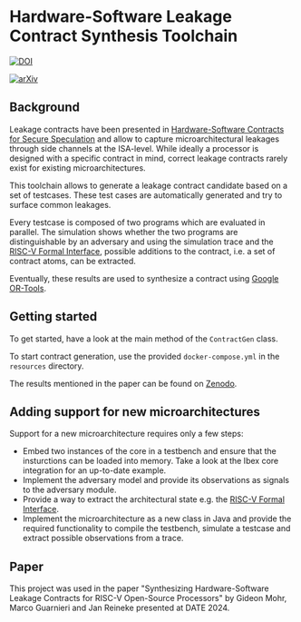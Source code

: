 # Hardware-Software Leakage Contract Synthesis Toolchain

[![DOI](https://img.shields.io/badge/DOI-10.5281/zenodo.10491534-blue.svg?style=for-the-badge)](https://doi.org/10.5281/zenodo.10491534)

[![arXiv](https://img.shields.io/badge/arXiv-2401.09383-b31b1b.svg?style=for-the-badge)](https://arxiv.org/abs/2401.09383)

## Background

Leakage contracts have been presented
in [Hardware-Software Contracts for Secure Speculation](https://doi.org/10.1109/SP40001.2021.00036) and allow to capture
microarchitectural leakages through side channels at the ISA-level. While ideally a processor is designed with a
specific contract in mind, correct leakage contracts rarely exist for existing microarchitectures.

This toolchain allows to generate a leakage contract candidate based on a set of testcases. These test cases are
automatically generated and try to surface common leakages.

Every testcase is composed of two programs which are evaluated in parallel. The simulation shows whether the two
programs are distinguishable by an adversary and using the simulation trace and
the [RISC-V Formal Interface](https://github.com/SymbioticEDA/riscv-formal/blob/master/docs/rvfi.md), possible additions
to the contract, i.e. a set of contract atoms, can be extracted.

Eventually, these results are used to synthesize a contract using [Google OR-Tools](https://github.com/google/or-tools).

## Getting started

To get started, have a look at the main method of the `ContractGen` class.

To start contract generation, use the provided `docker-compose.yml` in the `resources` directory.

The results mentioned in the paper can be found on [Zenodo](https://doi.org/10.5281/zenodo.10491534).

## Adding support for new microarchitectures

Support for a new microarchitecture requires only a few steps:

- Embed two instances of the core in a testbench and ensure that the insturctions can be loaded into memory. Take a look
  at the Ibex core integration for an up-to-date example.
- Implement the adversary model and provide its observations as signals to the adversary module.
- Provide a way to extract the architectural state e.g.
  the [RISC-V Formal Interface](https://github.com/SymbioticEDA/riscv-formal/blob/master/docs/rvfi.md).
- Implement the microarchitecture as a new class in Java and provide the required functionality to compile the
  testbench, simulate a testcase and extract possible observations from a trace.

## Paper

This project was used in the paper "Synthesizing Hardware-Software Leakage Contracts for RISC-V Open-Source Processors"
by Gideon Mohr, Marco Guarnieri and Jan Reineke presented at DATE 2024.
